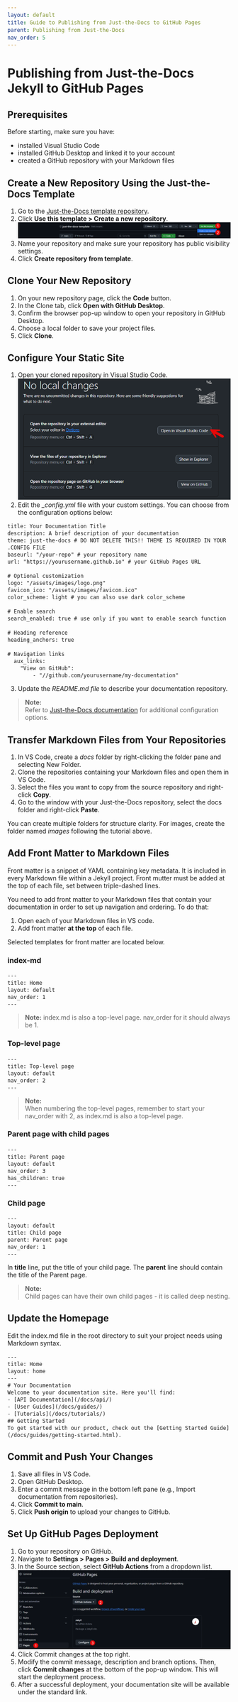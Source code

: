 ```yaml
---
layout: default
title: Guide to Publishing from Just-the-Docs to GitHub Pages
parent: Publishing from Just-the-Docs
nav_order: 5
---
```


# Publishing from Just-the-Docs Jekyll to GitHub Pages

## Prerequisites

Before starting, make sure you have:

* installed Visual Studio Code
* installed GitHub Desktop and linked it to your account
* created a GitHub repository with your Markdown files

## Create a New Repository Using the Just-the-Docs Template

1. Go to the [Just-the-Docs template repository](https://github.com/just-the-docs/just-the-docs-template).
2. Click **Use this template > Create a new repository**.
![Creating a new Just-the-Docs repository](../images/3%20Just-the-Docs/img1.png)
3. Name your repository and make sure your repository has public visibility settings. 
4. Click **Create repository from template**.

## Clone Your New Repository

1. On your new repository page, click the **Code** button.
2. In the Clone tab, click **Open with GitHub Desktop**.
3. Confirm the browser pop-up window to open your repository in GitHub Desktop.
4. Choose a local folder to save your project files.
5. Click **Clone**.

## Configure Your Static Site

1. Open your cloned repository in Visual Studio Code.
![Opening cloned repository](../images/3%20Just-the-Docs/img2.png)
2. Edit the *_config.yml* file with your custom settings. You can choose from the configuration options below:  

```
title: Your Documentation Title
description: A brief description of your documentation
theme: just-the-docs # DO NOT DELETE THIS!! THEME IS REQUIRED IN YOUR .CONFIG FILE
baseurl: "/your-repo" # your repository name
url: "https://yourusername.github.io" # your GitHub Pages URL

# Optional customization
logo: "/assets/images/logo.png"
favicon_ico: "/assets/images/favicon.ico"
color_scheme: light # you can also use dark color_scheme

# Enable search
search_enabled: true # use only if you want to enable search function

# Heading reference
heading_anchors: true

# Navigation links
  aux_links:
    "View on GitHub":
        - "//github.com/yourusername/my-documentation"

```

3. Update the *README.md file* to describe your documentation repository.  

> **Note:**  
> Refer to [Just-the-Docs documentation](https://just-the-docs.com/docs/configuration) for additional configuration options.

## Transfer Markdown Files from Your Repositories

1. In VS Code, create a *docs* folder by right-clicking the folder pane and selecting New Folder.
2. Clone the repositories containing your Markdown files and open them in VS Code.
3. Select the files you want to copy from the source repository and right-click **Copy**.
4. Go to the window with your Just-the-Docs repository, select the docs folder and right-click **Paste**.

You can create multiple folders for structure clarity. For images, create the folder named *images* following the tutorial above.

## Add Front Matter to Markdown Files

Front matter is a snippet of YAML containing key metadata. It is included in every Markdown file within a Jekyll project. Front mutter must be added at the top of each file, set between triple-dashed lines.

You need to add front matter to your Markdown files that contain your documentation in order to set up navigation and ordering. To do that:

1. Open each of your Markdown files in VS code.
2. Add front matter **at the top** of each file.

Selected templates for front matter are located below.

### index-md

```
---
title: Home
layout: default
nav_order: 1
---
```

> **Note:**
> index.md is also a top-level page. nav_order for it should always be 1.

### Top-level page

```
---
title: Top-level page
layout: default
nav_order: 2
---
```

> **Note:**  
> When numbering the top-level pages, remember to start your nav_order with 2, as index.md is also a top-level page.

### Parent page with child pages

```
---
title: Parent page
layout: default
nav_order: 3
has_children: true
---
```

### Child page

```
---
layout: default
title: Child page
parent: Parent page
nav_order: 1
---
```

In **title** line, put the title of your child page.
The **parent** line should contain the title of the Parent page.

> **Note:**  
> Child pages can have their own child pages - it is called deep nesting.

## Update the Homepage

Edit the index.md file in the root directory to suit your project needs using Markdown syntax.

```
---
title: Home
layout: home
---
# Your Documentation
Welcome to your documentation site. Here you'll find:
- [API Documentation](/docs/api/)
- [User Guides](/docs/guides/)
- [Tutorials](/docs/tutorials/)
## Getting Started
To get started with our product, check out the [Getting Started Guide](/docs/guides/getting-started.html).
```

## Commit and Push Your Changes

1. Save all files in VS Code.
2. Open GitHub Desktop.
3. Enter a commit message in the bottom left pane (e.g., Import documentation from repositories).
4. Click **Commit to main**.
5. Click **Push origin** to upload your changes to GitHub.

## Set Up GitHub Pages Deployment

1. Go to your repository on GitHub.
2. Navigate to **Settings > Pages > Build and deployment**.
3. In the Source section, select **GitHub Actions** from a dropdown list.
![Setting up GitHub Actions workflow](../images/3%20Just-the-Docs/img3.png)
4. Click Commit changes at the top right.
5. Modify the commit message, description and branch options. Then, click **Commit changes** at the bottom of the pop-up window. This will start the deployment process.
6. After a successful deployment, your documentation site will be available under the standard link.